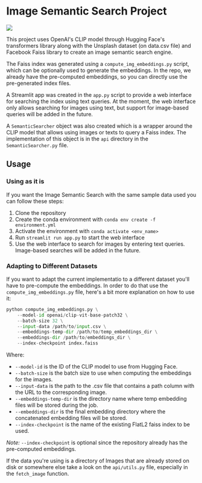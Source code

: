 # Image Semantic Search Project

![](assets/demo.gif)

This project uses OpenAI's CLIP model through Hugging Face's transformers library along with the Unsplash dataset (on data.csv file) and Facebook Faiss library to create an image semantic search engine.

The Faiss index was generated using a `compute_img_embeddings.py` script, which can be optionally used to generate the embeddings. In the repo, we already have the pre-computed embeddings, so you can directly use the pre-generated index files.

A Streamlit app was created in the `app.py` script to provide a web interface for searching the index using text queries. At the moment, the web interface only allows searching for images using text, but support for image-based queries will be added in the future.

A `SemanticSearcher` object was also created which is a wrapper around the CLIP model that allows using images or texts to query a Faiss index. The implementation of this object is in the `api` directory in the `SemanticSearcher.py` file.

## Usage 

### Using as it is

If you want the Image Semantic Search with the same sample data used you can follow these steps:

1. Clone the repository
2. Create the conda environment with `conda env create -f environment.yml`
3. Activate the environment with `conda activate <env_name>`
4. Run `streamlit run app.py` to start the web interface
5. Use the web interface to search for images by entering text queries. Image-based searches will be added in the future.


### Adapting to Different Datasets

If you want to adapt the current implementatio to a different dataset you'll have to pre-compute the embeddings. In order to do that use the `compute_img_embeddings.py` file, here's a bit more explanation on how to use it:

```python
python compute_img_embeddings.py \
    --model-id openai/clip-vit-base-patch32 \
    --batch-size 32 \
    --input-data /path/to/input.csv \
    --embeddings-temp-dir /path/to/temp_embeddings_dir \
    --embeddings-dir /path/to/embeddings_dir \
    --index-checkpoint index.faiss
```

Where:

- `--model-id` is the ID of the CLIP model to use from Hugging Face.
- `--batch-size` is the batch size to use when computing the embeddings for the images.
- `--input-data` is the path to the .csv file that contains a path column with the URL to the corresponding image.
- `--embeddings-temp-dir` is the directory name where temp embedding files will be stored during the job.
- `--embeddings-dir` is the final embedding directory where the concatenated embedding files will be stored.
- `--index-checkpoint` is the name of the existing FlatL2 faiss index to be used.


*Note:*  `--index-checkpoint` is optional since the repository already has the pre-computed embeddings.


If the data you're using is a directory of Images that are already stored on disk or somewhere else take a look on the `api/utils.py` file, especially in the `fetch_image` function.